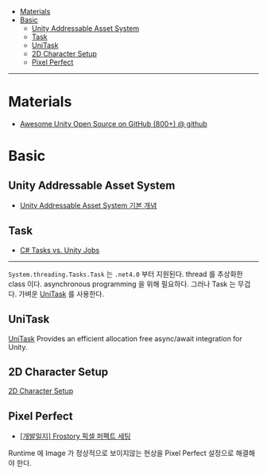 - [Materials](#materials)
- [Basic](#basic)
  - [Unity Addressable Asset System](#unity-addressable-asset-system)
  - [Task](#task)
  - [UniTask](#unitask)
  - [2D Character Setup](#2d-character-setup)
  - [Pixel Perfect](#pixel-perfect)

---

# Materials

* [Awesome Unity Open Source on GitHub (800+) @ github](https://github.com/baba-s/awesome-unity-open-source-on-github)

# Basic

## Unity Addressable Asset System

* [Unity Addressable Asset System 기본 개념](https://young-94.tistory.com/47)

## Task

* [C# Tasks vs. Unity Jobs](https://www.jacksondunstan.com/articles/4926)

---

`System.threading.Tasks.Task` 는 `.net4.0` 부터 지원된다. thread 를 추상화한 class 이다. asynchronous programming 을 위해 필요하다. 그러나 Task 는 무겁다. 가벼운 [UniTask](https://github.com/Cysharp/UniTask.git) 를 사용한다.

## UniTask

[UniTask](https://github.com/Cysharp/UniTask.git) Provides an efficient allocation free async/await integration for Unity.

## 2D Character Setup

[2D Character Setup](unity_2d_char_setup.md)

## Pixel Perfect

* [[개발일지] Frostory 픽셀 퍼펙트 세팅](https://gall.dcinside.com/mgallery/board/view/?id=game_dev&no=55170)

Runtime 에 Image 가 정상적으로 보이지않는 현상을 Pixel Perfect 설정으로 해결해야 한다.
